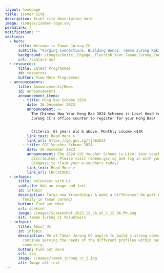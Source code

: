 ```yaml
---
layout: homepage
title: Isomer Site
description: Brief site description here
image: /images/isomer-logo.svg
permalink: /
notification: ""
sections:
  - hero:
      title: Welcome to Taman Jurong CC
      subtitle: "Forging Connections, Building Bonds: Taman Jurong Kakis"
      background: /images/Unite__Engage__Flourish_Your_Taman_Jurong_Community_Hub.png
      url: /contact-us/
  - resources:
      title: Latest Programmes
      id: resources
      button: View More Programmes
  - announcements:
      title: Announcements/News
      id: announcements
      announcement_items:
        - title: Hong Bao Scheme 2024
          date: 26 December 2023
          announcement: >-
            The Chinese New Year Hong Bao 2024 Schemeu is Live! Head to Taman
            Jurong CC's office counter to register for your Hong Bao!


            Criteria: 65 years old & above, Monthly income <$3K
          link_text: Read More >
          link_url: https://go.gov.sg/tjhb2024
        - title: CDC Voucher Scheme 2024
          date: 26 December 2023
          announcement: The 2024 CDC Voucher Scheme is Live! Your vouchers have been
            distributed. Please visit redeem.gov.sg and log in with your
            Singpass to claim your e-vouchers today!
          link_text: Read More >
          link_url: CDCCDCDCDC
  - infopic:
      title: Volunteer with Us
      subtitle: Add an image and text
      id: infopic
      description: Forge new friendships & make a difference! Be part of our volunteer
        family in Taman Jurong!
      button: Find out More
      url: sdaksnd
      image: /images/Screenshot_2023_12_26_at_2_12_06_PM.png
      alt: Taman Jurong CC Volunteers
  - infopic:
      title: About Us
      id: infopic
      description: We at Taman Jurong CC aspire to build a strong community spirit and
        continue serving the needs of the different profiles within our
        community.
      button: Find out more
      url: sss
      image: /images/taman_jurong_cc_2.jpg
      alt: Image alt text
---
```

